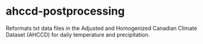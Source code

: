# ahccd-postprocessing
Reformats txt data files in the Adjusted and Homogenized Canadian Climate Dataset (AHCCD) for daily temperature and precipitation.
